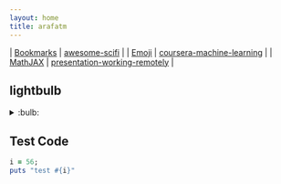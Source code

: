 ```yaml
---
layout: home
title: arafatm
---
```


| [Bookmarks](/bookmarks) | [awesome-scifi](https://arafatm.com/awesome-scifi)                                 |
| [Emoji](/emoji)         | [coursera-machine-learning](https://arafatm.com/coursera-machine-learning)         |
| [MathJAX](/mathjax)     | [presentation-working-remotely](https://arafatm.com/presentation-working-remotely) |

## lightbulb

<details><summary>:bulb:</summary>
!<a href="https://bigmemes.funnyjunk.com/gifs/Everyday+problems_690247_4723564.gif">Hal lightbulb</a>
</details>

## Test Code

```ruby
i = 56;
puts "test #{i}"
```
